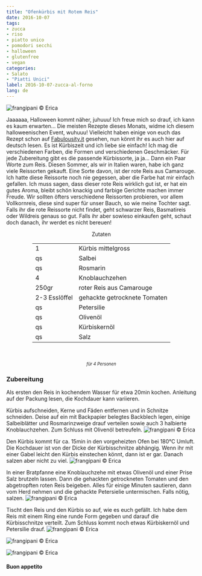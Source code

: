 ```yaml
---
title: "Ofenkürbis mit Rotem Reis"
date: 2016-10-07
tags:
- zucca
- riso
- piatto unico
- pomodori secchi
- halloween
- glutenfree
- vegan
categories:
- Salato
- "Piatti Unici"
label: 2016-10-07-zucca-al-forno
lang: de
---
```

![](../2016-10-07-zucca-al-forno-con-riso-rosso/header.jpg "frangipani © Erica")

Jaaaaaa, Halloween kommt näher, juhuuu! Ich freue mich so drauf, ich kann es kaum erwarten... Die meisten Rezepte dieses Monats, widme ich diesem halloweenischen Event, wuhuuu! Vielleicht haben einige von euch das Rezept schon auf <a href="http://fabulousity.it" target="_blank">Fabulousity.it</a> gesehen, nun könnt ihr es auch hier auf deutsch lesen. Es ist Kürbiszeit und ich liebe sie einfach! Ich mag die verschiedenen Farben, die Formen und verschiedenen Geschmäcker. Für jede Zubereitung gibt es die passende Kürbissorte, ja ja... Dann ein Paar Worte zum Reis. Diesen Sommer, als wir in Italien waren, habe ich ganz viele Reissorten gekauft. Eine Sorte davon, ist der rote Reis aus Camarouge. Ich hatte diese Reissorte noch nie gegessen, aber die Farbe hat mir einfach gefallen. Ich muss sagen, dass dieser rote Reis wirklich gut ist, er hat ein gutes Aroma, bleibt schön knackig und farbige Gerichte machen immer Freude. Wir sollten öfters verschiedene Reissorten probieren, vor allem Vollkornreis, diese sind super für unser Bauch, so wie meine Tochter sagt. Falls ihr die rote Reissorte nicht findet, geht schwarzer Reis, Basmatireis oder Wildreis genaus so gut. Falls ihr aber sowieso einkaufen geht, schaut doch danach, ihr werdet es nicht bereuen!


<div id="wrapper" style="text-align: center">
  <div id="yourdiv" style="display: inline-block;">
    <div class="ingredients">
      <div class="ingredients-title">Zutaten</div>
      <table>
        <tbody>
          <tr>
            <td>1</td>
            <td>Kürbis mittelgross</td>
          </tr>
          <tr>
            <td>qs</td>
            <td>Salbei</td>
          </tr>
          <tr>
            <td>qs</td>
            <td>Rosmarin</td>
          </tr>
          <tr>
            <td>4</td>
            <td>Knoblauchzehen</td>
          </tr>
          <tr>
            <td>250gr</td>
            <td>roter Reis aus Camarouge</td>
          </tr>
          <tr>
            <td>2-3 Esslöffel</td>
            <td>gehackte getrocknete Tomaten</td>
          </tr>
          <tr>
            <td>qs</td>
            <td>Petersilie</td>
          </tr>
          <tr>
            <td>qs</td>
            <td>Olivenöl</td>
          </tr>
          <tr>
            <td>qs</td>
            <td>Kürbiskernöl</td>
          </tr>
          <tr>
            <td>qs</td>
            <td>Salz</td>  
          </tr>
        </tbody>
      </table>
      <br></br>
      <i class="pull-right" style="font-size: 80%;">für 4 Personen</i>
    </div>
  </div>
</div>


<h3>
  <font color="grey">
    <i class="fa-solid fa-gears"></i>
  </font> Zubereitung
</h3>

Als ersten den Reis in kochendem Wasser für etwa 20min kochen. Anleitung auf der Packung lesen, die Kochdauer kann variieren.

Kürbis aufschneiden, Kerne und Fäden entfernen und in Schnitze schneiden. Deise auf ein mit Backpapier belegtes Backblech legen, einige Salbeiblätter und Rosmarinzweige drauf verteilen sowie auch 3 halbierte Knoblauchzehen. Zum Schluss mit Olivenöl betreufeln.
![](../2016-10-07-zucca-al-forno-con-riso-rosso/zucca.jpg "frangipani © Erica")

Den Kürbis kommt für ca. 15min in den vorgeheizten Ofen bei 180°C Umluft. Die Kochdauer ist von der Dicke der Kürbisschnitze abhängig. Wenn ihr mit einer Gabel leicht den Kürbis einstechen könnt, dann ist er gar. Danach salzen aber nicht zu viel.
![](../2016-10-07-zucca-al-forno-con-riso-rosso/zuccacotta.jpg "frangipani © Erica")

In einer Bratpfanne eine Knoblauchzehe mit etwas Olivenöl und einer Prise Salz brutzeln lassen. Dann die gehackten getrockneten Tomaten und den abgetropften roten Reis beigeben. Alles für einige Minuten sautieren, dann vom Herd nehmen und die gehackte Petersielie untermischen. Falls nötig, salzen.
![](../2016-10-07-zucca-al-forno-con-riso-rosso/riso.jpg "frangipani © Erica")

Tischt den Reis und den Kürbis so auf, wie es euch gefällt. Ich habe dem Reis mit einem Ring eine runde Form gegeben und darauf die Kürbisschnitze verteilt. Zum Schluss kommt noch etwas Kürbiskernöl und Petersilie drauf.
![](../2016-10-07-zucca-al-forno-con-riso-rosso/risultato1.jpg "frangipani © Erica")

![](../2016-10-07-zucca-al-forno-con-riso-rosso/risultato2.jpg "frangipani © Erica")

![](../2016-10-07-zucca-al-forno-con-riso-rosso/risultato3.jpg "frangipani © Erica")


<h4>Buon appetito
  <font color="red">
    <i class="fa-regular fa-face-smile"></i>
  </font>
</h4>

